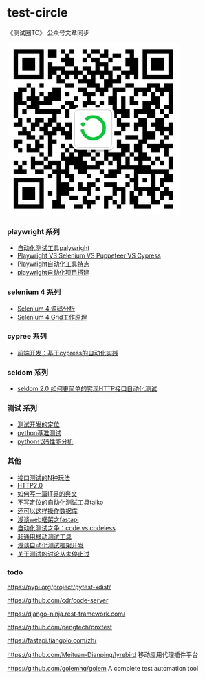 # test-circle
《测试圈TC》 公众号文章同步

![](/tc.png)

### playwright 系列

* [自动化测试工具palywright](playwrigth/playwright.md)
* [Playwright VS Selenium VS Puppeteer VS Cypress](playwrigth/playwright_vs_other.md)
* [Playwright自动化工具特点](playwrigth/playwright_sample.md)
* [playwright自动化项目搭建](/playwrigth/playwright_pro.md)

### selenium 4 系列

* [Selenium 4 源码分析](selenium4/selenium_python.md)
* [Selenium 4 Grid工作原理](selenium4/selenium_grid4.md)

### cypree 系列

* [前端开发：基于cypress的自动化实践](cypress/vue-cypress.md)

### seldom 系列

* [seldom 2.0 如何更简单的实现HTTP接口自动化测试](/seldom/seldom2.0.md)


### 测试 系列

* [测试开发的定位](article/test_dev.md)
* [python基准测试](article/test_dev.md)
* [python代码性能分析](article/profile.md)

### 其他

* [接口测试的N种玩法](article/interface_test.md)
* [HTTP2.0](article/http2.md)
* [如何写一篇IT界的爽文](./article/test_sw.md)
* [不写定位的自动化测试工具taiko](/taiko/taiko_base.md)
* [还可以这样操作数据库](./sql/sql.md)
* [浅谈web框架之fastapi](/fastapi/fastapi.md)
* [自动化测试之争：code vs codeless](./article/codeless.md)
* [非通用移动测试工具](/article/app_test.md)
* [浅谈自动化测试框架开发](./article/test_framework.md)
* [关于测试的讨论从未停止过](article/test_gang.md)



### todo

https://pypi.org/project/pytest-xdist/

https://github.com/cdr/code-server

https://django-ninja.rest-framework.com/

https://github.com/pengtech/pnxtest

https://fastapi.tiangolo.com/zh/

https://github.com/Meituan-Dianping/lyrebird  移动应用代理插件平台

https://github.com/golemhq/golem  A complete test automation tool

